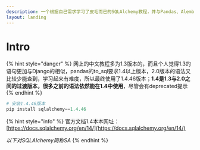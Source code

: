 ```yaml
---
description: 一个根据自己需求学习了皮毛而已的SQLAlchemy教程，并与Pandas、Alembic结合
layout: landing
---
```


# Intro

{% hint style="danger" %}
网上的中文教程多为1.3版本的，而且个人觉得1.3的语句更加与Django的相似，pandas的to\_sql要求1.4以上版本，2.0版本的语法又比较少能查到，学习起来有难度，所以最终使用了1.4.46版本；**1.4是1.3与2.0之间的过渡版本，很多之前的语法依然能在1.4中使用**，尽管会有deprecated提示
{% endhint %}

```python
# 安装1.4.46版本
pip install sqlalchemy==1.4.46
```

{% hint style="info" %}
官方文档1.4本本网址：[https://docs.sqlalchemy.org/en/14/](https://docs.sqlalchemy.org/en/14/)

_以下对SQLAlchemy简称SA_
{% endhint %}
